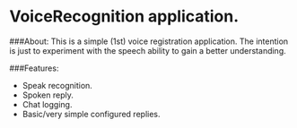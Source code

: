 # VoiceRecognition application.

###About:
This is a simple (1st) voice registration application. The intention is just to experiment with the speech ability to gain a better understanding.

###Features:
* Speak recognition.
* Spoken reply.
* Chat logging.
* Basic/very simple configured replies.
